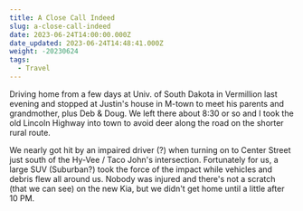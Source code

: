 ```yaml
---
title: A Close Call Indeed
slug: a-close-call-indeed
date: 2023-06-24T14:00:00.000Z
date_updated: 2023-06-24T14:48:41.000Z
weight: -20230624
tags:
  - Travel
---
```


Driving home from a few days at Univ. of South Dakota in Vermillion last evening and stopped at Justin's house in M-town to meet his parents and grandmother, plus Deb & Doug.  We left there about 8:30 or so and I took the old Lincoln Highway into town to avoid deer along the road on the shorter rural route.

We nearly got hit by an impaired driver (?) when turning on to Center Street just south of the Hy-Vee / Taco John's intersection.  Fortunately for us, a large SUV (Suburban?) took the force of the impact while vehicles and debris flew all around us.  Nobody was injured and there's not a scratch (that we can see) on the new Kia, but we didn't get home until a little after 10 PM.
